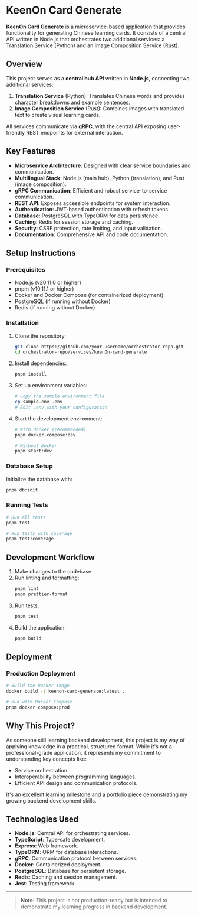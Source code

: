 # KeenOn Card Generate

**KeenOn Card Generate** is a microservice-based application that provides functionality for generating Chinese learning cards. It consists of a central API written in Node.js that orchestrates two additional services: a Translation Service (Python) and an Image Composition Service (Rust).

## Overview

This project serves as a **central hub API** written in **Node.js**, connecting two additional services:

1. **Translation Service** (Python): Translates Chinese words and provides character breakdowns and example sentences.
2. **Image Composition Service** (Rust): Combines images with translated text to create visual learning cards.

All services communicate via **gRPC**, with the central API exposing user-friendly REST endpoints for external interaction.

## Key Features

- **Microservice Architecture**: Designed with clear service boundaries and communication.
- **Multilingual Stack**: Node.js (main hub), Python (translation), and Rust (image composition).
- **gRPC Communication**: Efficient and robust service-to-service communication.
- **REST API**: Exposes accessible endpoints for system interaction.
- **Authentication**: JWT-based authentication with refresh tokens.
- **Database**: PostgreSQL with TypeORM for data persistence.
- **Caching**: Redis for session storage and caching.
- **Security**: CSRF protection, rate limiting, and input validation.
- **Documentation**: Comprehensive API and code documentation.

## Setup Instructions

### Prerequisites

- Node.js (v20.11.0 or higher)
- pnpm (v10.11.1 or higher)
- Docker and Docker Compose (for containerized deployment)
- PostgreSQL (if running without Docker)
- Redis (if running without Docker)

### Installation

1. Clone the repository:

    ```bash
    git clone https://github.com/your-username/orchestrator-repo.git
    cd orchestrator-repo/services/keenOn-card-generate
    ```

2. Install dependencies:

    ```bash
    pnpm install
    ```

3. Set up environment variables:

    ```bash
    # Copy the sample environment file
    cp sample.env .env
    # Edit .env with your configuration
    ```

4. Start the development environment:

    ```bash
    # With Docker (recommended)
    pnpm docker-compose:dev

    # Without Docker
    pnpm start:dev
    ```

### Database Setup

Initialize the database with:

```bash
pnpm db:init
```

### Running Tests

```bash
# Run all tests
pnpm test

# Run tests with coverage
pnpm test:coverage
```

## Development Workflow

1. Make changes to the codebase
2. Run linting and formatting:
    ```bash
    pnpm lint
    pnpm prettier-format
    ```
3. Run tests:
    ```bash
    pnpm test
    ```
4. Build the application:
    ```bash
    pnpm build
    ```

## Deployment

### Production Deployment

```bash
# Build the Docker image
docker build -t keenon-card-generate:latest .

# Run with Docker Compose
pnpm docker-compose:prod
```

## Why This Project?

As someone still learning backend development, this project is my way of applying knowledge in a practical, structured format. While it's not a professional-grade application, it represents my commitment to understanding key concepts like:

- Service orchestration.
- Interoperability between programming languages.
- Efficient API design and communication protocols.

It's an excellent learning milestone and a portfolio piece demonstrating my growing backend development skills.

## Technologies Used

- **Node.js**: Central API for orchestrating services.
- **TypeScript**: Type-safe development.
- **Express**: Web framework.
- **TypeORM**: ORM for database interactions.
- **gRPC**: Communication protocol between services.
- **Docker**: Containerized deployment.
- **PostgreSQL**: Database for persistent storage.
- **Redis**: Caching and session management.
- **Jest**: Testing framework.

---

> **Note:** This project is not production-ready but is intended to demonstrate my learning progress in backend development.
